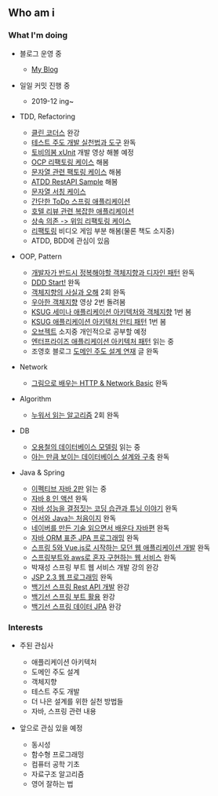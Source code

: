## Who am i

### What I'm doing

- 블로그 운영 중
  - [My Blog](https://medium.com/msolo021015)
  
- 일일 커밋 진행 중
  - 2019-12 ing~

- TDD, Refactoring
  - [클린 코더스](https://www.youtube.com/user/codetemplate/videos) 완강
  - [테스트 주도 개발 실천법과 도구](https://m.hanbit.co.kr/store/books/book_view.html?p_code=B3818551654) 완독
  - [토비의봄 xUnit](https://www.youtube.com/watch?v=tdKFZcZSJmg&t=1544s) 개발 영상 해볼 예정
  - [OCP 리팩토링 케이스](https://github.com/msbaek/practical-refactoring-cases) 해봄
  - [문자열 관련 팩토링 케이스](https://github.com/msbaek/refactoring-cases) 해봄
  - [ATDD RestAPI Sample](https://github.com/msbaek/atdd-example) 해봄
  - [문자열 서칭 케이스](https://github.com/msbaek/searcher-tdd)
  - [간단한 ToDo 스프링 애플리케이션](https://github.com/msbaek/todo)
  - [호텔 리뷰 관련 복잡한 애플리케이션](https://github.com/msbaek/hotel-review)
  - [상속 의존 -> 위임 리팩토링 케이스](https://github.com/msbaek/breaking-inheritance-dependency)
  - [리팩토링](https://www.hanbit.co.kr/store/books/look.php?p_code=B6952616555) 비디오 게임 부분 해봄(물론 책도 소지중)
  - ATDD, BDD에 관심이 있음

- OOP, Pattern
  - [개발자가 반드시 정복해야할 객체지향과 디자인 패턴](http://www.kyobobook.co.kr/product/detailViewKor.laf?mallGb=KOR&ejkGb=KOR&barcode=9788969090010) 완독
  - [DDD Start!](http://www.yes24.com/Product/Goods/27750871) 완독
  - [객체지향의 사실과 오해](http://www.yes24.com/Product/Goods/18249021) 2회 완독
  - [우아한 객체지향](https://www.youtube.com/watch?v=dJ5C4qRqAgA&t=1s) 영상 2번 돌려봄
  - [KSUG 세미나 애플리케이션 아키텍처와 객체지향](https://www.youtube.com/watch?v=26S4VFUWlJM&t=1316s) 1번 봄
  - [KSUG 애플리케이션 아키텍처 안티 패턴](https://www.youtube.com/watch?v=lauLn5MJG-0) 1번 봄
  - [오브젝트](http://www.yes24.com/Product/Goods/74219491) 소지중 개인적으로 공부할 예정
  - [엔터프라이즈 애플리케이션 아키텍처 패턴](http://www.yes24.com/Product/Goods/22384677) 읽는 중
  - 조영호 블로그 [도메인 주도 설계 연재](http://aeternum.egloos.com/category/Domain-Driven%20Design/page/3) 글 완독
  
- Network
  - [그림으로 배우는 HTTP & Network Basic](http://www.yes24.com/Product/Goods/15894097) 완독
  
- Algorithm
  - [누워서 읽는 알고리즘](http://www.yes24.com/Product/Goods/22380570) 2회 완독
  
- DB
  - [오용철의 데이터베이스 모델링](http://www.yes24.com/Product/Goods/4123384) 읽는 중
  - [아는 만큼 보이는 데이터베이스 설계와 구축](http://www.yes24.com/Product/Goods/3000991) 완독
  
- Java & Spring
  - [이펙티브 자바 2판](https://kyobobook.co.kr/product/detailViewKor.laf?mallGb=&ejkGb=KOR&barcode=9788986044768) 읽는 중
  - [자바 8 인 액션]() 완독
  - [자바 성능을 결정짓는 코딩 습관과 튜닝 이야기]() 완독
  - [어서와 Java는 처음이지]() 완독
  - [네이버를 만든 기술 읽으면서 배운다 자바편]() 완독
  - [자바 ORM 표준 JPA 프로그래밍]() 완독
  - [스프링 5와 Vue.js로 시작하는 모던 웹 애플리케이션 개발]() 완독
  - [스프링부트와 aws로 혼자 구현하는 웹 서비스]() 완독
  - 박재성 스프링 부트 웹 서비스 개발 강의 완강
  - [JSP 2.3 웹 프로그래밍]() 완독
  - [백기선 스프링 Rest API 개발]() 완강
  - [백기선 스프링 부트 활용]() 완강
  - [백기선 스프링 데이터 JPA]() 완강
  
### Interests

- 주된 관심사
  - 애플리케이션 아키텍처
  - 도메인 주도 설계
  - 객체지향 
  - 테스트 주도 개발
  - 더 나은 설계를 위한 실천 방법들
  - 자바, 스프링 관련 내용

- 앞으로 관심 있을 예정
  - 동시성
  - 함수형 프로그래밍
  - 컴퓨터 공학 기초
  - 자료구조 알고리즘
  - 영어 잘하는 법